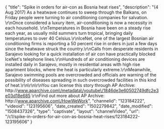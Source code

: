 {
    "title": "Spike in orders for air-con as Bosnia heat rises",
    "description": "(4 Aug 2017) As a heatwave continues to sweep through the Balkans, on Friday people were turning to air conditioning companies for salvation. \r\nOnce considered a luxury item, air-conditioning is now a necessity in each household. \r\nTemperatures in Bosnia have been on a steady rise each year, as usually mild summers turn tropical, bringing daily temperatures to over 40 Celsius.\r\nIceNet, one of the largest Bosnian air conditioning firms is reporting a 50 percent rise in orders in just a few days since the heatwave struck the country.\r\nCalls from desperate residents in Sarajevo looking for a quick installation of air con have practically blocked IceNet's telephone lines.\r\nHundreds of air conditioning devices are installed daily in Sarajevo, mostly in residential areas with high rise apartment blocks, where the heat is particularly extreme.\r\nMeanwhile, Sarajevo swimming pools are overcrowded and officials are warning of the possibility of diseases spreading in such overcrowded facilities in this kind of heat.\r\n\r\n\r\nYou can license this story through AP Archive: http:\/\/www.aparchive.com\/metadata\/youtube\/1846de3e60502749dfc2e3e03d18e685 \r\nFind out more about AP Archive: http:\/\/www.aparchive.com\/HowWeWork",
    "channelid": "123184222",
    "videoid": "123195606",
    "date_created": "1502279842",
    "date_modified": "1508437326",
    "type": "captivate",
    "layout": "channelVideo",
    "url": "\/c1\/spike-in-orders-for-air-con-as-bosnia-heat-rises\/123184222-123195606"
}